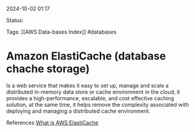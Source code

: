 2024-10-02 01:17

Status:

Tags:
[[AWS Data-bases Index]]
#databases

# Amazon ElastiCache (database chache storage)

Is a web service that makes it easy to set up, manage and scale a distributed in-memory data store or cache environment in the cloud, it provides a high-performance, escalable, and cost effective caching solution, at the same time, it helps remove the complexity associated with deploying and managing a distributed cache environment.




References 
[What is AWS ElastiCache](https://docs.aws.amazon.com/AmazonElastiCache/latest/red-ug/WhatIs.html)